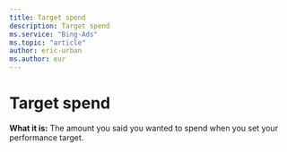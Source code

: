```yaml
---
title: Target spend
description: Target spend
ms.service: "Bing-Ads"
ms.topic: "article"
author: eric-urban
ms.author: eur
---
```


# Target spend

**What it is:**    The amount you said you wanted to spend when you set your performance target.


